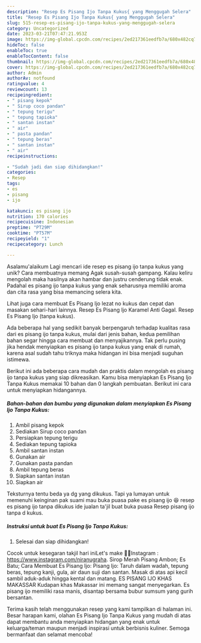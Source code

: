 ```yaml
---
description: "Resep Es Pisang Ijo Tanpa Kukus{ yang Menggugah Selera"
title: "Resep Es Pisang Ijo Tanpa Kukus{ yang Menggugah Selera"
slug: 515-resep-es-pisang-ijo-tanpa-kukus-yang-menggugah-selera
category: Uncategorized
date: 2023-03-21T07:47:21.953Z
image: https://img-global.cpcdn.com/recipes/2ed217361eedfb7a/680x482cq70/es-pisang-ijo-tanpa-kukus-foto-resep-utama.jpg
hideToc: false
enableToc: true
enableTocContent: false
thumbnail: https://img-global.cpcdn.com/recipes/2ed217361eedfb7a/680x482cq70/es-pisang-ijo-tanpa-kukus-foto-resep-utama.jpg
cover: https://img-global.cpcdn.com/recipes/2ed217361eedfb7a/680x482cq70/es-pisang-ijo-tanpa-kukus-foto-resep-utama.jpg
author: Admin
authorAv: notfound
ratingvalue: 4
reviewcount: 13
recipeingredient:
- " pisang kepok"
- " Sirup coco pandan"
- " tepung terigu"
- " tepung tapioka"
- " santan instan"
- " air"
- " pasta pandan"
- " tepung beras"
- " santan instan"
- " air"
recipeinstructions:

- "Sudah jadi dan siap dihidangkan!"
categories:
- Resep
tags:
- es
- pisang
- ijo

katakunci: es pisang ijo 
nutrition: 170 calories
recipecuisine: Indonesian
preptime: "PT29M"
cooktime: "PT57M"
recipeyield: "1"
recipecategory: Lunch

---
```



Asalamu'alaikum Lagi mencari ide resep es pisang ijo tanpa kukus yang unik? Cara membuatnya memang Agak susah-susah gampang. Kalau keliru mengolah maka hasilnya akan hambar dan justru cenderung tidak enak. Padahal es pisang ijo tanpa kukus yang enak seharusnya memiliki aroma dan cita rasa yang bisa memancing selera kita.


Lihat juga cara membuat Es Pisang Ijo lezat no kukus dan cepat dan masakan sehari-hari lainnya. Resep Es Pisang Ijo Karamel Anti Gagal. Resep Es Pisang Ijo (tanpa kukus).

Ada beberapa hal yang sedikit banyak berpengaruh terhadap kualitas rasa dari es pisang ijo tanpa kukus, mulai dari jenis bahan, kedua pemilihan bahan segar hingga cara membuat dan menyajikannya. Tak perlu pusing jika hendak menyiapkan es pisang ijo tanpa kukus yang enak di rumah, karena asal sudah tahu triknya maka hidangan ini bisa menjadi suguhan istimewa.


Berikut ini ada beberapa cara mudah dan praktis dalam mengolah es pisang ijo tanpa kukus yang siap dikreasikan. Kamu bisa menyiapkan Es Pisang Ijo Tanpa Kukus memakai 10 bahan dan 0 langkah pembuatan. Berikut ini cara untuk menyiapkan hidangannya.

<!--inarticleads1-->

##### Bahan-bahan dan bumbu yang digunakan dalam menyiapkan Es Pisang Ijo Tanpa Kukus:

1. Ambil  pisang kepok
1. Sediakan  Sirup coco pandan
1. Persiapkan  tepung terigu
1. Sediakan  tepung tapioka
1. Ambil  santan instan
1. Gunakan  air
1. Gunakan  pasta pandan
1. Ambil  tepung beras
1. Siapkan  santan instan
1. Siapkan  air


Teksturnya tentu beda ya dg yang dikukus. Tapi ya lumayan untuk memenuhi keinginan pak suami mau buka puasa pake es pisang ijo 😆 resep es pisang ijo tanpa dikukus ide jualan ta&#39;jil buat buka puasa Resep pisang ijo tanpa d kukus. 

<!--inarticleads2-->

##### Instruksi untuk buat Es Pisang Ijo Tanpa Kukus:


1. Selesai dan siap dihidangkan!

Cocok untuk kesegaran takjil hari iniLet&#39;s make 🍌🍌Instagram : https://www.instagram.com/niranugraha. Sirop Merah Pisang Ambon; Es Batu; Cara Membuat Es Pisang Ijo: Pisang Ijo: Taruh dalam wadah, tepung beras, tepung kanji, gula, air daun suji dan santan. Masak di atas api kecil sambil aduk-aduk hingga kental dan matang. ES PISANG IJO KHAS MAKASSAR Kudapan khas Makassar ini memang sangat menyegarkan. Es pisang ijo memiliki rasa manis, disantap bersama bubur sumsum yang gurih bersantan. 

Terima kasih telah menggunakan resep yang kami tampilkan di halaman ini. Besar harapan kami, olahan Es Pisang Ijo Tanpa Kukus yang mudah di atas dapat membantu anda menyiapkan hidangan yang enak untuk keluarga/teman maupun menjadi inspirasi untuk berbisnis kuliner. Semoga bermanfaat dan selamat mencoba!
